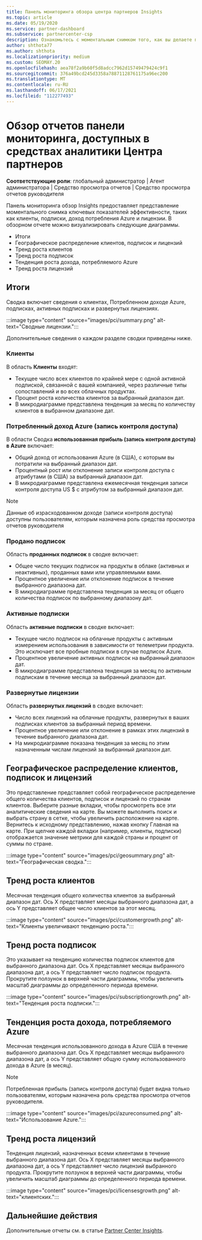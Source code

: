 ```yaml
---
title: Панель мониторинга обзора центра партнеров Insights
ms.topic: article
ms.date: 05/19/2020
ms.service: partner-dashboard
ms.subservice: partnercenter-csp
description: Ознакомьтесь с моментальным снимком того, как вы делаете продажи и развертывание, рост клиентов и рост дохода с помощью лицензий, подписок и потребления Azure.
author: shthota77
ms.author: shthota
ms.localizationpriority: medium
ms.custom: SEOMAY.20
ms.openlocfilehash: aea78f2a9b60f5d8adcc7962d15749479424c9f1
ms.sourcegitcommit: 376a49bcd245d3358a78871128761175a96ec200
ms.translationtype: MT
ms.contentlocale: ru-RU
ms.lasthandoff: 06/17/2021
ms.locfileid: "112277493"
---
```

# <a name="overview-dashboard-reports-available-in-partner-center-insights"></a>Обзор отчетов панели мониторинга, доступных в средствах аналитики Центра партнеров
 
**Соответствующие роли**: глобальный администратор | Агент администратора | Средство просмотра отчетов | Средство просмотра отчетов руководителя

Панель мониторинга обзор Insights предоставляет представление моментального снимка ключевых показателей эффективности, таких как клиенты, подписки, доход потребления Azure и лицензии. В обзорном отчете можно визуализировать следующие диаграммы.

- Итоги  
- Географическое распределение клиентов, подписок и лицензий  
- Тренд роста клиентов 
- Тренд роста подписок 
- Тенденция роста дохода, потребляемого Azure 
- Тренд роста лицензий 

## <a name="summary"></a>Итоги

Сводка включает сведения о клиентах, Потребленном доходе Azure, подписках, активных подписках и развернутых лицензиях. 

:::image type="content" source="images/pci/summary.png" alt-text="Сводные лицензии.":::

Дополнительные сведения о каждом разделе сводки приведены ниже.

### <a name="customers"></a>Клиенты

В область **Клиенты** входят:

- Текущее число всех клиентов по крайней мере с одной активной подпиской, связанной с вашей компанией, через различные типы сопоставлений и во всех облачных продуктах.
- Процент роста количества клиентов за выбранный диапазон дат.
- В микродиаграмме представлена тенденция за месяц по количеству клиентов в выбранном диапазоне дат.

### <a name="azure-consumed-revenue-acr"></a>Потребленный доход Azure (запись контроля доступа)

В области Сводка **использованная прибыль (запись контроля доступа) в Azure** включает:

- Общий доход от использования Azure (в США), с которым вы потратили на выбранный диапазон дат.
- Процентный рост или отклонение записи контроля доступа с атрибутами (в США) за выбранный диапазон дат.
- В микродиаграмме представлена ежемесячная тенденция записи контроля доступа US $ с атрибутом за выбранный диапазон дат. 

> [!NOTE]
> Данные об израсходованном доходе (записи контроля доступа) доступны пользователям, которым назначена роль средства просмотра отчетов руководителя 
 
### <a name="subscriptions-sold"></a>Продано подписок

Область **проданных подписок** в сводке включает:

- Общее число текущих подписок на продукты в облаке (активных и неактивных), проданных вами или управляемыми вами.  
- Процентное увеличение или отклонение подписок в течение выбранного диапазона дат.
- В микродиаграмме представлена тенденция за месяц от общего количества подписок по выбранному диапазону дат.

### <a name="active-subscriptions"></a>Активные подписки

Область **активные подписки** в сводке включает:

- Текущее число подписок на облачные продукты с активным измерением использования в зависимости от телеметрии продукта. Это исключает все пробные подписки в случае подписок Azure.  
- Процентное увеличение активных подписок на выбранный диапазон дат.
- В микродиаграмме представлена тенденция за месяц по активным подпискам в течение месяца за выбранный диапазон дат.
 
### <a name="licenses-deployed"></a>Развернутые лицензии

Область **развернутых лицензий** в сводке включает:
 
- Число всех лицензий на облачные продукты, развернутых в ваших подписках клиентов за выбранный период времени. 
- Процентное увеличение или отклонение в рамках этих лицензий в течение выбранного диапазона дат. 
- На микродиаграмме показана тенденция за месяц по этим назначенным числам лицензий за выбранный диапазон дат.

## <a name="geographical-spread-of-your-customers-subscriptions-and-licenses"></a>Географическое распределение клиентов, подписок и лицензий

Это представление представляет собой географическое распределение общего количества клиентов, подписок и лицензий по странам клиентов. Выберите разные вкладки, чтобы просмотреть все эти аналитические сведения на карте. Вы можете выполнить поиск и выбрать страну в сетке, чтобы увеличить расположение на карте. Вернитесь к исходному представлению, нажав кнопку Главная на карте. При щелчке каждой вкладки (например, клиенты, подписки) отображается значение метрики для каждой страны и процент от суммы по стране.  

:::image type="content" source="images/pci/geosummary.png" alt-text="Географическая сводка.":::

## <a name="customers-growth-trend"></a>Тренд роста клиентов

Месячная тенденция общего количества клиентов за выбранный диапазон дат. Ось X представляет месяцы выбранного диапазона дат, а ось Y представляет общее число клиентов за этот месяц. 

:::image type="content" source="images/pci/customergrowth.png" alt-text="Клиенты увеличивают тенденцию роста.":::

## <a name="subscriptions-growth-trend"></a>Тренд роста подписок

Это указывает на тенденцию количества подписок клиентов для выбранного диапазона дат. Ось X представляет месяцы выбранного диапазона дат, а ось Y представляет число подписок продукта. Прокрутите ползунок в верхней части диаграммы, чтобы увеличить масштаб диаграммы до определенного периода времени. 

:::image type="content" source="images/pci/subscriptiongrowth.png" alt-text="Тенденция роста подписки.":::

## <a name="azure-consumed-revenue-growth-trend"></a>Тенденция роста дохода, потребляемого Azure

Месячная тенденция использованного дохода в Azure США в течение выбранного диапазона дат. Ось X представляет месяцы выбранного диапазона дат, а ось Y представляет общую сумму использованного дохода в Azure (в месяц).

> [!NOTE]
> Потребленная прибыль (запись контроля доступа) будет видна только пользователям, которым назначена роль средства просмотра отчетов руководителя. 

:::image type="content" source="images/pci/azureconsumed.png" alt-text="Использование Azure.":::

## <a name="licenses-growth-trend"></a>Тренд роста лицензий
 
Тенденция лицензий, назначенных всеми клиентами в течение выбранного диапазона дат. Ось X представляет месяцы выбранного диапазона дат, а ось Y представляет число лицензий выбранного продукта. Прокрутите ползунок в верхней части диаграммы, чтобы увеличить масштаб диаграммы до определенного периода времени.  

:::image type="content" source="images/pci/licensesgrowth.png" alt-text="клиентских.":::

## <a name="next-steps"></a>Дальнейшие действия

Дополнительные отчеты см. в статье [Partner Center Insights](partner-center-insights.md).
